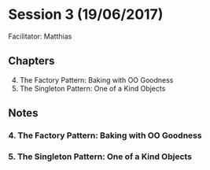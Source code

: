 # Session 3 (19/06/2017)
Facilitator: Matthias

## Chapters
4. The Factory Pattern: Baking with OO Goodness
5. The Singleton Pattern: One of a Kind Objects 

## Notes
### 4. The Factory Pattern: Baking with OO Goodness
### 5. The Singleton Pattern: One of a Kind Objects